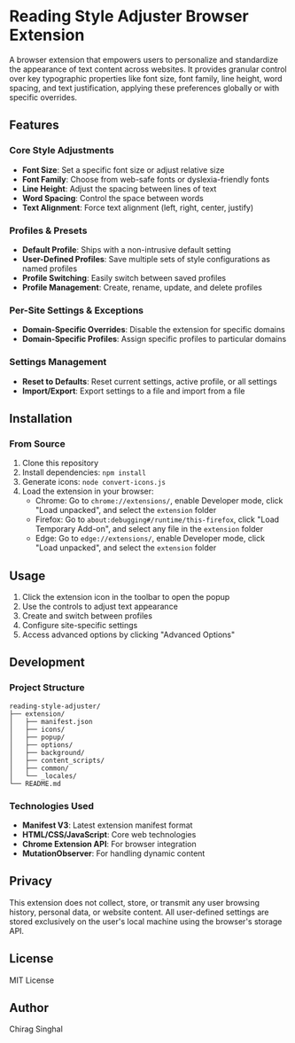 # Reading Style Adjuster Browser Extension

A browser extension that empowers users to personalize and standardize the appearance of text content across websites. It provides granular control over key typographic properties like font size, font family, line height, word spacing, and text justification, applying these preferences globally or with specific overrides.

## Features

### Core Style Adjustments

-   **Font Size**: Set a specific font size or adjust relative size
-   **Font Family**: Choose from web-safe fonts or dyslexia-friendly fonts
-   **Line Height**: Adjust the spacing between lines of text
-   **Word Spacing**: Control the space between words
-   **Text Alignment**: Force text alignment (left, right, center, justify)

### Profiles & Presets

-   **Default Profile**: Ships with a non-intrusive default setting
-   **User-Defined Profiles**: Save multiple sets of style configurations as named profiles
-   **Profile Switching**: Easily switch between saved profiles
-   **Profile Management**: Create, rename, update, and delete profiles

### Per-Site Settings & Exceptions

-   **Domain-Specific Overrides**: Disable the extension for specific domains
-   **Domain-Specific Profiles**: Assign specific profiles to particular domains

### Settings Management

-   **Reset to Defaults**: Reset current settings, active profile, or all settings
-   **Import/Export**: Export settings to a file and import from a file

## Installation

### From Source

1. Clone this repository
2. Install dependencies: `npm install`
3. Generate icons: `node convert-icons.js`
4. Load the extension in your browser:
    - Chrome: Go to `chrome://extensions/`, enable Developer mode, click "Load unpacked", and select the `extension` folder
    - Firefox: Go to `about:debugging#/runtime/this-firefox`, click "Load Temporary Add-on", and select any file in the `extension` folder
    - Edge: Go to `edge://extensions/`, enable Developer mode, click "Load unpacked", and select the `extension` folder

## Usage

1. Click the extension icon in the toolbar to open the popup
2. Use the controls to adjust text appearance
3. Create and switch between profiles
4. Configure site-specific settings
5. Access advanced options by clicking "Advanced Options"

## Development

### Project Structure

```
reading-style-adjuster/
├── extension/
│   ├── manifest.json
│   ├── icons/
│   ├── popup/
│   ├── options/
│   ├── background/
│   ├── content_scripts/
│   ├── common/
│   └── _locales/
└── README.md
```

### Technologies Used

-   **Manifest V3**: Latest extension manifest format
-   **HTML/CSS/JavaScript**: Core web technologies
-   **Chrome Extension API**: For browser integration
-   **MutationObserver**: For handling dynamic content

## Privacy

This extension does not collect, store, or transmit any user browsing history, personal data, or website content. All user-defined settings are stored exclusively on the user's local machine using the browser's storage API.

## License

MIT License

## Author

Chirag Singhal
